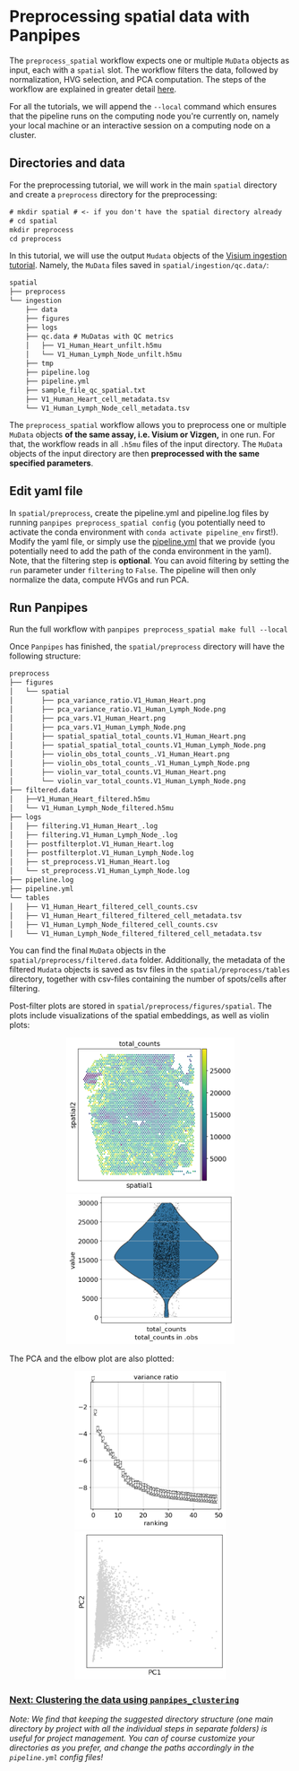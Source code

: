 # Preprocessing spatial data with Panpipes

The `preprocess_spatial` workflow expects one or multiple `MuData` objects as input, each with a `spatial` slot. The workflow filters the data, followed by normalization, HVG selection, and PCA computation. The steps of the workflow are explained in greater detail [here](https://github.com/DendrouLab/panpipes/blob/main/docs/workflows/preprocess_spatial.md).

For all the tutorials, we will append the `--local` command which ensures that the pipeline runs on the computing node you're currently on, namely your local machine or an interactive session on a computing node on a cluster.


## Directories and data

For the preprocessing tutorial, we will work in the main `spatial` directory and create a `preprocess` directory for the preprocessing: 

```
# mkdir spatial # <- if you don't have the spatial directory already 
# cd spatial
mkdir preprocess
cd preprocess
```

In this tutorial, we will use the output `Mudata` objects of the [Visium ingestion tutorial](../ingesting_visium_data/Ingesting_visium_data_with_panpipes.md). Namely, the `MuData` files saved in `spatial/ingestion/qc.data/`:


```
spatial 
├── preprocess
└── ingestion
    ├── data
    ├── figures
    ├── logs
    ├── qc.data # MuDatas with QC metrics 
    │	├── V1_Human_Heart_unfilt.h5mu
    │	└── V1_Human_Lymph_Node_unfilt.h5mu
    ├── tmp 
    ├── pipeline.log
    ├── pipeline.yml
    ├── sample_file_qc_spatial.txt
    ├── V1_Human_Heart_cell_metadata.tsv 
    └── V1_Human_Lymph_Node_cell_metadata.tsv
```

The `preprocess_spatial` workflow allows you to preprocess one or multiple `MuData` objects **of the same assay, i.e. Visium or Vizgen,** in one run. For that, the workflow reads in all `.h5mu` files of the input directory. The `MuData` objects of the input directory are then **preprocessed with the same specified parameters**.
 

## Edit yaml file 

In `spatial/preprocess`, create the pipeline.yml and pipeline.log files by running `panpipes preprocess_spatial config` (you potentially need to activate the conda environment with `conda activate pipeline_env` first!). 
Modify the yaml file, or simply use the [pipeline.yml](../../tutorials/preprocess_spatial/pipeline.yml) that we provide (you potentially need to add the path of the conda environment in the yaml). Note, that the filtering step is **optional**. You can avoid filtering by setting the `run` parameter under `filtering` to `False`. The pipeline will then only normalize the data, compute HVGs and run PCA.  



## Run Panpipes

Run the full workflow with `panpipes preprocess_spatial make full --local`

Once `Panpipes` has finished, the `spatial/preprocess` directory will have the following structure:

```
preprocess
├── figures
│   └── spatial
│       ├── pca_variance_ratio.V1_Human_Heart.png
│       ├── pca_variance_ratio.V1_Human_Lymph_Node.png
│       ├── pca_vars.V1_Human_Heart.png
│       ├── pca_vars.V1_Human_Lymph_Node.png
│       ├── spatial_spatial_total_counts.V1_Human_Heart.png
│       ├── spatial_spatial_total_counts.V1_Human_Lymph_Node.png
│       ├── violin_obs_total_counts_.V1_Human_Heart.png
│       ├── violin_obs_total_counts_.V1_Human_Lymph_Node.png
│       ├── violin_var_total_counts.V1_Human_Heart.png
│       └── violin_var_total_counts.V1_Human_Lymph_Node.png
├── filtered.data
│   ├──V1_Human_Heart_filtered.h5mu  
│   └── V1_Human_Lymph_Node_filtered.h5mu
├── logs
│   ├── filtering.V1_Human_Heart_.log  
│   ├── filtering.V1_Human_Lymph_Node_.log  
│   ├── postfilterplot.V1_Human_Heart.log       
│   ├── postfilterplot.V1_Human_Lymph_Node.log 
│   ├── st_preprocess.V1_Human_Heart.log
│   └── st_preprocess.V1_Human_Lymph_Node.log
├── pipeline.log
├── pipeline.yml
└── tables
│   ├── V1_Human_Heart_filtered_cell_counts.csv
│   ├── V1_Human_Heart_filtered_filtered_cell_metadata.tsv
│   ├── V1_Human_Lymph_Node_filtered_cell_counts.csv
│   └── V1_Human_Lymph_Node_filtered_filtered_cell_metadata.tsv
```

You can find the final `MuData` objects in the `spatial/preprocess/filtered.data` folder. Additionally, the metadata of the filtered `Mudata` objects is saved as tsv files in the `spatial/preprocess/tables` directory, together with csv-files containing the number of spots/cells after filtering.

Post-filter plots are stored in `spatial/preprocess/figures/spatial`.  The plots include visualizations of the spatial embeddings, as well as violin plots: 

<p align="center">
<img src="../../tutorials/preprocess_spatial/spatial_spatial_total_counts.V1_Human_Lymph_Node.png" alt="drawing" width="300"/>
<img src="../../tutorials/preprocess_spatial/violin_obs_total_counts_.V1_Human_Lymph_Node.png" alt="drawing" width="300"/>
</p>

The PCA and the elbow plot are also plotted: 
<p align="center">
<img src="../../tutorials/preprocess_spatial/pca_variance_ratio.V1_Human_Lymph_Node.png" alt="drawing" width="270"/>
<img src="../../tutorials/preprocess_spatial/pca_vars.V1_Human_Lymph_Node.png" alt="drawing" width="270"/>
</p>





### [Next: Clustering the data using `panpipes_clustering`]()

*Note: We find that keeping the suggested directory structure (one main directory by project with all the individual steps in separate folders) is useful for project management. You can of course customize your directories as you prefer, and change the paths accordingly in the `pipeline.yml` config files!*